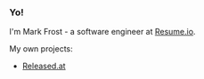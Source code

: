 ### Yo!

I'm Mark Frost - a software engineer at [Resume.io](https://resume.io/).

My own projects:
- [Released.at](https://released.at/) 


